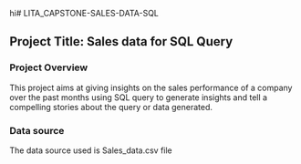 hi# LITA_CAPSTONE-SALES-DATA-SQL

## Project Title: Sales data for SQL Query 

### Project Overview 
This project aims at giving insights on the sales performance of a company over the past months using SQL query to generate insights and tell a compelling stories about the query or data generated.

### Data source
The data source used is Sales_data.csv file


